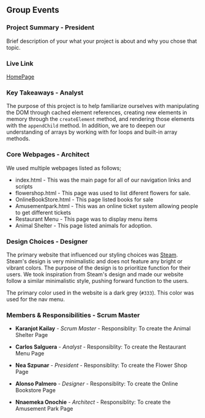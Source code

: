 ## Group Events

### Project Summary - President

Brief description of your what your project is about and why you chose that topic.

### Live Link

[HomePage](https://nszp.github.io/newm-n-200-sanbar/homework-5)

### Key Takeaways - Analyst

The purpose of this project is to help familiarize ourselves with manipulating the DOM through cached element references, creating new elements in memory through the `createElement` method, and rendering those elements with the `appendChild` method. In addition, we are to deepen our understanding of arrays by working with for loops and built-in array methods.

### Core Webpages - Architect

We used multiple webpages listed as follows;

- index.html - This was the main page for all of our navigation links and scripts
- flowershop.html - This page was used to list diferent flowers for sale.
- OnlineBookStore.html - This page listed books for sale
- Amusementpark.html - This was an online ticket system allowing people to get different tickets
- Restaurant Menu - This page was to display menu items
- Animal Shelter - This page listed animals for adoption.

### Design Choices - Designer

The primary website that influenced our styling choices was
[Steam](https://store.steampowered.com/). Steam's design is very minimalistic and does not feature any bright or vibrant colors. The purpose of the design is to prioritize function for their users. We took inspiration from Steam's design and made our website follow a similar minimalistic style, pushing forward function to the users.

The primary color used in the website is a dark grey (`#333`). This color was used for the nav menu.

### Members & Responsibilities - Scrum Master

- **Karanjot Kailay** - _Scrum Master_ - Responsiblity: To create the Animal Shelter Page

- **Carlos Salguera** - _Analyst_ - Responsiblity: To create the Restaurant Menu Page

- **Nea Szpunar** - _President_ - Responsiblity: To create the Flower Shop Page

- **Alonso Palmero** - _Designer_ - Responsiblity: To create the Online Bookstore Page

- **Nnaemeka Onochie** - _Architect_ - Responsiblity: To create the Amusement Park Page
